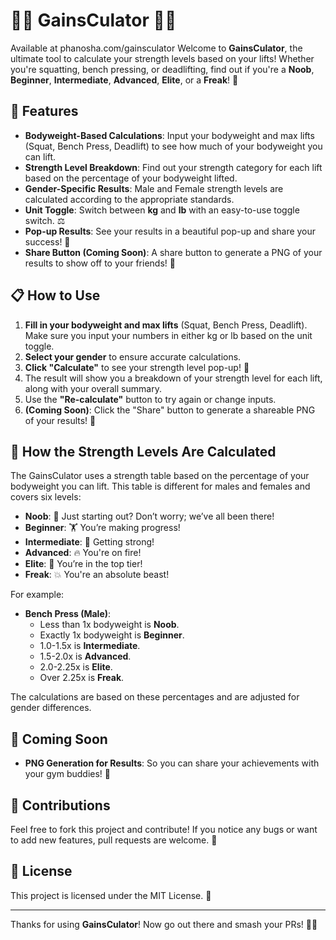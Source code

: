 
# 🏋️‍♂️ GainsCulator 🏋️‍♀️

Available at phanosha.com/gainsculator
Welcome to **GainsCulator**, the ultimate tool to calculate your strength levels based on your lifts! Whether you're squatting, bench pressing, or deadlifting, find out if you're a **Noob**, **Beginner**, **Intermediate**, **Advanced**, **Elite**, or a **Freak**! 🚀

## 🌟 Features

- **Bodyweight-Based Calculations**: Input your bodyweight and max lifts (Squat, Bench Press, Deadlift) to see how much of your bodyweight you can lift.
- **Strength Level Breakdown**: Find out your strength category for each lift based on the percentage of your bodyweight lifted.
- **Gender-Specific Results**: Male and Female strength levels are calculated according to the appropriate standards.
- **Unit Toggle**: Switch between **kg** and **lb** with an easy-to-use toggle switch. ⚖️
- **Pop-up Results**: See your results in a beautiful pop-up and share your success! 🎉
- **Share Button (Coming Soon)**: A share button to generate a PNG of your results to show off to your friends! 📸

## 📋 How to Use

1. **Fill in your bodyweight and max lifts** (Squat, Bench Press, Deadlift). Make sure you input your numbers in either kg or lb based on the unit toggle.
2. **Select your gender** to ensure accurate calculations.
3. **Click "Calculate"** to see your strength level pop-up! 💪
4. The result will show you a breakdown of your strength level for each lift, along with your overall summary.
5. Use the **"Re-calculate"** button to try again or change inputs.
6. **(Coming Soon)**: Click the "Share" button to generate a shareable PNG of your results! 🎯


## 🧠 How the Strength Levels Are Calculated

The GainsCulator uses a strength table based on the percentage of your bodyweight you can lift. This table is different for males and females and covers six levels:

- **Noob**: 🚶 Just starting out? Don’t worry; we’ve all been there!
- **Beginner**: 🏋️ You’re making progress!
- **Intermediate**: 💪 Getting strong!
- **Advanced**: 🔥 You're on fire!
- **Elite**: 👑 You’re in the top tier!
- **Freak**: 💥 You're an absolute beast!

For example:
- **Bench Press (Male)**: 
   - Less than 1x bodyweight is **Noob**.
   - Exactly 1x bodyweight is **Beginner**.
   - 1.0-1.5x is **Intermediate**.
   - 1.5-2.0x is **Advanced**.
   - 2.0-2.25x is **Elite**.
   - Over 2.25x is **Freak**.

The calculations are based on these percentages and are adjusted for gender differences.

## 🚀 Coming Soon

- **PNG Generation for Results**: So you can share your achievements with your gym buddies! 💯

## 🤝 Contributions

Feel free to fork this project and contribute! If you notice any bugs or want to add new features, pull requests are welcome. 🎉

## 📝 License

This project is licensed under the MIT License. 📄

---

Thanks for using **GainsCulator**! Now go out there and smash your PRs! 💪🔥
